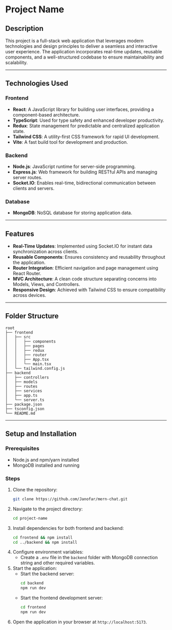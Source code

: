 # Project Name

## Description
This project is a full-stack web application that leverages modern technologies and design principles to deliver a seamless and interactive user experience. The application incorporates real-time updates, reusable components, and a well-structured codebase to ensure maintainability and scalability.

---

## Technologies Used

### Frontend
- **React**: A JavaScript library for building user interfaces, providing a component-based architecture.
- **TypeScript**: Used for type safety and enhanced developer productivity.
- **Redux**: State management for predictable and centralized application state.
- **Tailwind CSS**: A utility-first CSS framework for rapid UI development.
- **Vite**: A fast build tool for development and production.

### Backend
- **Node.js**: JavaScript runtime for server-side programming.
- **Express.js**: Web framework for building RESTful APIs and managing server routes.
- **Socket.IO**: Enables real-time, bidirectional communication between clients and servers.

### Database
- **MongoDB**: NoSQL database for storing application data.

---

## Features
- **Real-Time Updates**: Implemented using Socket.IO for instant data synchronization across clients.
- **Reusable Components**: Ensures consistency and reusability throughout the application.
- **Router Integration**: Efficient navigation and page management using React Router.
- **MVC Architecture**: A clean code structure separating concerns into Models, Views, and Controllers.
- **Responsive Design**: Achieved with Tailwind CSS to ensure compatibility across devices.

---

## Folder Structure

```
root
├── frontend
│   ├── src
│   │   ├── components
│   │   ├── pages
│   │   ├── redux
│   │   ├── router
│   │   ├── App.tsx
│   │   └── main.tsx
│   └── tailwind.config.js
├── backend
│   ├── controllers
│   ├── models
│   ├── routes
│   ├── services
│   ├── app.ts
│   └── server.ts
├── package.json
├── tsconfig.json
└── README.md
```

---

## Setup and Installation

### Prerequisites
- Node.js and npm/yarn installed
- MongoDB installed and running

### Steps
1. Clone the repository:
   ```bash
   git clone https://github.com/Janofar/mern-chat.git
   ```
2. Navigate to the project directory:
   ```bash
   cd project-name
   ```
3. Install dependencies for both frontend and backend:
   ```bash
   cd frontend && npm install
   cd ../backend && npm install
   ```
4. Configure environment variables:
   - Create a `.env` file in the `backend` folder with MongoDB connection string and other required variables.
5. Start the application:
   - Start the backend server:
     ```bash
     cd backend
     npm run dev
     ```
   - Start the frontend development server:
     ```bash
     cd frontend
     npm run dev
     ```
6. Open the application in your browser at `http://localhost:5173`.



